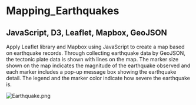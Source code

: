 # Mapping_Earthquakes
## JavaScript, D3, Leaflet, Mapbox, GeoJSON  
Apply Leaflet library and Mapbox using JavaScript to create a map based on earthquake records. 
Through collecting earthquake data by GeoJSON, the tectonic plate data is shown with lines on the map. The marker size shown on the map indicates the magnitude of the earthquake observed and each marker includes a pop-up message box showing the earthquake detail. The legend and the marker color indicate how severe the earthquake is.  
  
![Earthquake.png](image/Earthquake_update.png)
